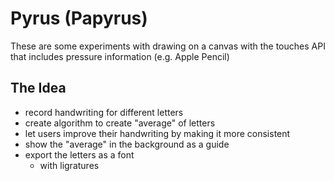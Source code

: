 # Pyrus (Papyrus)

These are some experiments with drawing on a canvas with the touches API that includes pressure information (e.g. Apple Pencil)

## The Idea
- record handwriting for different letters
- create algorithm to create "average" of letters
- let users improve their handwriting by making it more consistent
- show the "average" in the background as a guide
- export the letters as a font
  - with ligratures
